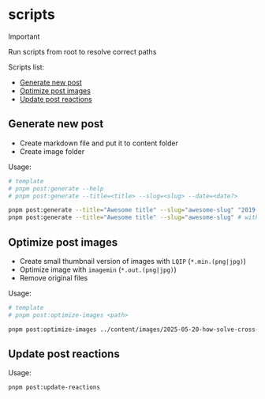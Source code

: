 # scripts

> [!IMPORTANT]
> Run scripts from root to resolve correct paths

Scripts list:

- [Generate new post](#generate-new-post)
- [Optimize post images](#optimize-post-images)
- [Update post reactions](#update-post-reactions)

## Generate new post

- Create markdown file and put it to content folder
- Create image folder

Usage:

```bash
# template
# pnpm post:generate --help
# pnpm post:generate --title=<title> --slug=<slug> --date=<date?>

pnpm post:generate --title="Awesome title" --slug="awesome-slug" "2019-12-22"
pnpm post:generate --title="Awesome title" --slug="awesome-slug" # with current date
```

## Optimize post images

- Create small thumbnail version of images with `LQIP` (`*.min.(png|jpg)`)
- Optimize image with `imagemin` (`*.out.(png|jpg)`)
- Remove original files

Usage:

```bash
# template
# pnpm post:optimize-images <path>

pnpm post:optimize-images ../content/images/2025-05-20-how-solve-cross-imports
```

## Update post reactions

Usage:

```bash
pnpm post:update-reactions
```
